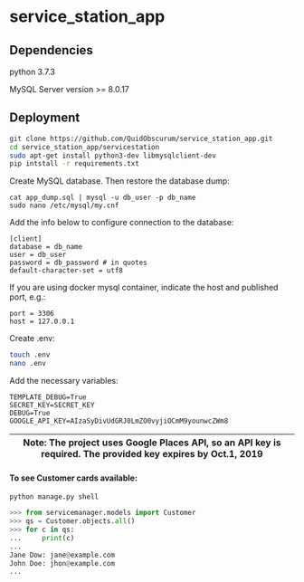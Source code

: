 # service_station_app
## Dependencies

python 3.7.3

MySQL Server version >= 8.0.17

## Deployment

```bash
git clone https://github.com/QuidObscurum/service_station_app.git
cd service_station_app/servicestation
sudo apt-get install python3-dev libmysqlclient-dev
pip intstall -r requirements.txt
```

Create MySQL database. Then restore the database dump:

```
cat app_dump.sql | mysql -u db_user -p db_name
sudo nano /etc/mysql/my.cnf
```

Add the info below to configure connection to the database:

```
[client]
database = db_name
user = db_user
password = db_password # in quotes
default-character-set = utf8
```

If you are using docker mysql container, indicate the host and published port, e.g.:

```
port = 3306
host = 127.0.0.1
```

Create .env:

```bash
touch .env
nano .env
```

Add the necessary variables:

```
TEMPLATE_DEBUG=True
SECRET_KEY=SECRET_KEY
DEBUG=True
GOOGLE_API_KEY=AIzaSyDivUdGRJ0LmZO0vyjiOCmM9younwcZWm8
```

| Note: The project uses Google Places API, so an API key is required. The provided key expires by Oct.1, 2019 |
| --- |


#### To see Customer cards available:

```
python manage.py shell
```
```Python console
>>> from servicemanager.models import Customer
>>> qs = Customer.objects.all()
>>> for c in qs:
...     print(c)
... 
Jane Dow: jane@example.com
John Doe: jhon@example.com
...
```
